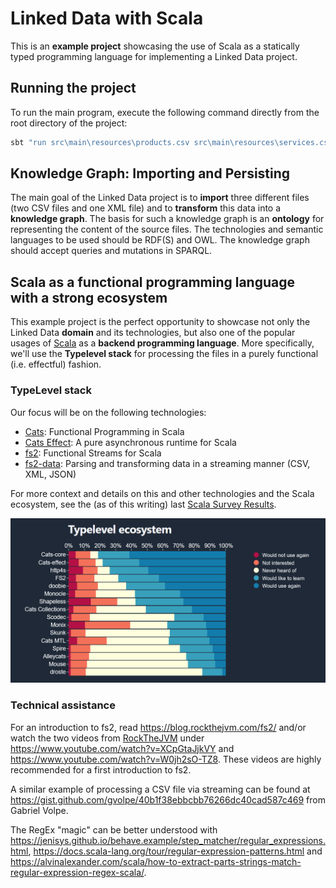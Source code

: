 # Linked Data with Scala

This is an **example project** showcasing the use of Scala as a statically typed programming language for implementing a
Linked Data project.

## Running the project
To run the main program, execute the following command directly from the root directory of the project:
```sh
sbt "run src\main\resources\products.csv src\main\resources\services.csv src\main\resources\orgmap.xml"
```

## Knowledge Graph: Importing and Persisting
The main goal of the Linked Data project is to **import** three different files (two CSV files and one XML file) and to
**transform** this data into a **knowledge graph**. The basis for such a knowledge graph is an **ontology** for
representing the content of the source files. The technologies and semantic languages to be used should be RDF(S) and
OWL. The knowledge graph should accept queries and mutations in SPARQL.

## Scala as a functional programming language with a strong ecosystem

This example project is the perfect opportunity to showcase not only the Linked Data **domain** and its technologies,
but also one of the popular usages of [Scala](https://www.scala-lang.org/) as a **backend programming language**.
More specifically, we'll use the **Typelevel stack** for processing the files in a purely functional (i.e. effectful)
fashion.

### TypeLevel stack

Our focus will be on the following technologies:

* [Cats](https://typelevel.org/cats/): Functional Programming in Scala
* [Cats Effect](https://typelevel.org/cats-effect/): A pure asynchronous runtime for Scala
* [fs2](https://fs2.io/): Functional Streams for Scala
* [fs2-data](https://fs2-data.gnieh.org/): Parsing and transforming data in a streaming manner (CSV, XML, JSON)

For more context and details on this and other technologies and the Scala ecosystem, see the (as of this writing) last
[Scala Survey Results](https://scalasurvey2023.virtuslab.com/).

![typelevel.png](typelevel.png)

### Technical assistance

For an introduction to fs2, read https://blog.rockthejvm.com/fs2/ and/or watch the two videos from
[RockTheJVM](https://rockthejvm.com/) under https://www.youtube.com/watch?v=XCpGtaJjkVY and
https://www.youtube.com/watch?v=W0jh2sO-TZ8. These videos are highly recommended for a first introduction to fs2.

A similar example of processing a CSV file via streaming can be found at
https://gist.github.com/gvolpe/40b1f38ebbcbb76266dc40cad587c469 from Gabriel Volpe.

The RegEx "magic" can be better understood with
https://jenisys.github.io/behave.example/step_matcher/regular_expressions.html,
https://docs.scala-lang.org/tour/regular-expression-patterns.html and
https://alvinalexander.com/scala/how-to-extract-parts-strings-match-regular-expression-regex-scala/.

